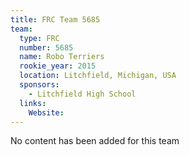 ```yaml
---
title: FRC Team 5685
team:
  type: FRC
  number: 5685
  name: Robo Terriers
  rookie_year: 2015
  location: Litchfield, Michigan, USA
  sponsors:
    - Litchfield High School
  links:
    Website: 
---
```

No content has been added for this team